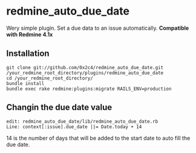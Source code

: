 # redmine_auto_due_date
Wery simple plugin. 
Set a due data to an issue automatically. 
**Compatible with Redmine 4.1x**

## Installation
	git clone git://github.com/0x2c4/redmine_auto_due_date.git /your_redmine_root_directory/plugins/redmine_auto_due_date
	cd /your_redmine_root_directory/
	bundle install
	bundle exec rake redmine:plugins:migrate RAILS_ENV=production

## Changin the due date value
	edit: redmine_auto_due_date/lib/redmine_auto_due_date.rb
	Line: context[:issue].due_date ||= Date.today + 14
14 is the number of days that will be added to the start date to auto fill the due date.
